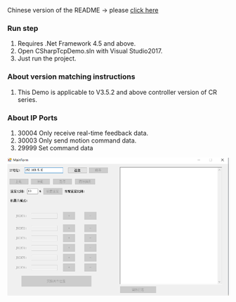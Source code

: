 Chinese version of the README -> please [click here](./README.md)

### Run step
1. Requires .Net Framework 4.5 and above.
2. Open CSharpTcpDemo.sln with Visual Studio2017.
3. Just run the project.

### About version matching instructions
1. This Demo is applicable to V3.5.2 and above controller version of CR series.

### About IP Ports
1. 30004 Only receive real-time feedback data.
2. 30003 Only send motion command data.
3. 29999 Set command data

![C#Demo](./image.png)
